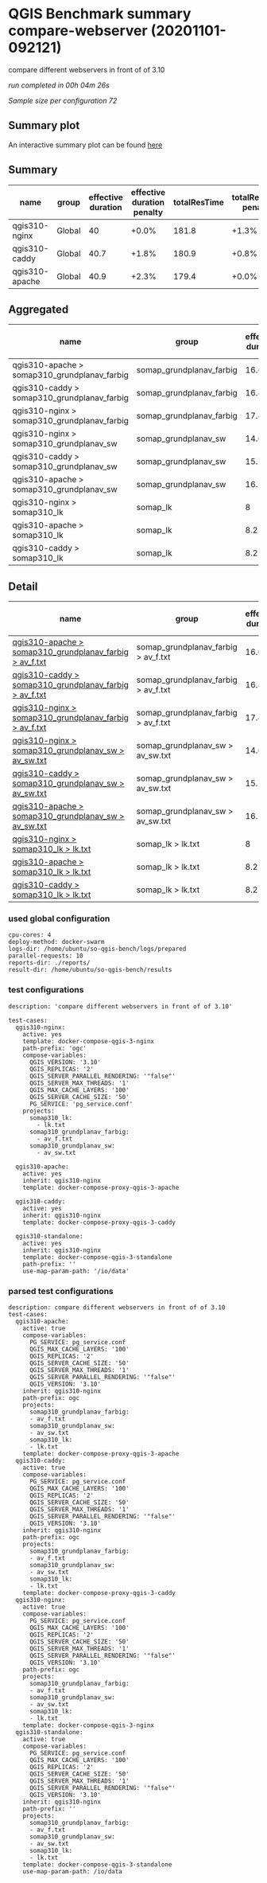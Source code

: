 # QGIS Benchmark summary compare-webserver (20201101-092121)


compare different webservers in front of of 3.10

_run completed in 00h 04m 26s_

_Sample size per configuration 72_
## Summary plot
An interactive summary plot can be found [here](report_compare-webserver_20201101-092121_plot.html)

## Summary
| name           | group   |   effective duration | effective duration penalty   |   totalResTime | totalResTime penalty   |   medianResTime | medianResTime penalty   |   minResTime |   maxResTime |   sampleCount |   errorCount |   memMaxMB |   memAvgMB |   memMinMB |   cpuMax% |   cpuAvg% |   cpuMin% |   errorPct |
|----------------|---------|----------------------|------------------------------|----------------|------------------------|-----------------|-------------------------|--------------|--------------|---------------|--------------|------------|------------|------------|-----------|-----------|-----------|------------|
| qgis310-nginx  | Global  |                 40   | +0.0%                        |          181.8 | +1.3%                  |            8239 | +0.7%                   |         5822 |        11559 |            72 |            0 |     5250.8 |    4743.77 |     4557.1 |      51.2 |   31.7333 |      24.4 |          0 |
| qgis310-caddy  | Global  |                 40.7 | +1.8%                        |          180.9 | +0.8%                  |            8184 | +0.0%                   |         5631 |        11900 |            72 |            0 |     5001.5 |    4785.47 |     4647.7 |      55.1 |   31.2    |      12.8 |          0 |
| qgis310-apache | Global  |                 40.9 | +2.3%                        |          179.4 | +0.0%                  |            8464 | +3.4%                   |         5005 |        11982 |            72 |            0 |     5300.7 |    4788.57 |     4613.7 |      60.5 |   30.3667 |      13   |          0 |

## Aggregated
| name                                         | group                    |   effective duration | effective duration penalty   |   totalResTime | totalResTime penalty   |   medianResTime | medianResTime penalty   |   minResTime |   maxResTime |   sampleCount |   errorCount |   memMaxMB |   memAvgMB |   memMinMB |   cpuMax% |   cpuAvg% |   cpuMin% |   errorPct |
|----------------------------------------------|--------------------------|----------------------|------------------------------|----------------|------------------------|-----------------|-------------------------|--------------|--------------|---------------|--------------|------------|------------|------------|-----------|-----------|-----------|------------|
| qgis310-apache > somap310_grundplanav_farbig | somap_grundplanav_farbig |                 16.6 | +0.0%                        |           92.8 | +0.0%                  |          4306.5 | +1.7%                   |         2940 |         5471 |            22 |            0 |     5300.7 |     4920.7 |     4650.7 |      60.5 |      30.5 |      25.1 |          0 |
| qgis310-caddy > somap310_grundplanav_farbig  | somap_grundplanav_farbig |                 16.8 | +1.2%                        |           94.6 | +1.9%                  |          4235   | +0.0%                   |         3057 |         5893 |            22 |            0 |     5001.5 |     4885.4 |     4703.1 |      55.1 |      30.4 |      25   |          0 |
| qgis310-nginx > somap310_grundplanav_farbig  | somap_grundplanav_farbig |                 17.4 | +4.8%                        |           98.5 | +6.2%                  |          4383.5 | +3.5%                   |         3551 |         6098 |            22 |            0 |     5250.8 |     4811.7 |     4625.6 |      48.6 |      31.1 |      24.4 |          0 |
| qgis310-nginx > somap310_grundplanav_sw      | somap_grundplanav_sw     |                 14.6 | +0.0%                        |           68.1 | +0.6%                  |          3367.5 | +0.0%                   |         2018 |         4527 |            20 |            0 |     5034.4 |     4801.8 |     4712.3 |      51.2 |      31.5 |      24.9 |          0 |
| qgis310-caddy > somap310_grundplanav_sw      | somap_grundplanav_sw     |                 15.7 | +7.5%                        |           67.7 | +0.0%                  |          3417.5 | +1.5%                   |         2098 |         5003 |            20 |            0 |     4977.7 |     4813.8 |     4727.8 |      46.9 |      29.1 |      12.8 |          0 |
| qgis310-apache > somap310_grundplanav_sw     | somap_grundplanav_sw     |                 16.1 | +10.3%                       |           70.3 | +3.8%                  |          3612.5 | +7.3%                   |         1965 |         5441 |            20 |            0 |     4851.2 |     4791.6 |     4720.9 |      55.4 |      27.9 |      13   |          0 |
| qgis310-nginx > somap310_lk                  | somap_lk                 |                  8   | +0.0%                        |           15.1 | +0.0%                  |           488   | +0.0%                   |          253 |          934 |            30 |            0 |     4655.6 |     4617.8 |     4557.1 |      36.1 |      32.6 |      27.5 |          0 |
| qgis310-apache > somap310_lk                 | somap_lk                 |                  8.2 | +2.5%                        |           16.3 | +7.8%                  |           545   | +11.7%                  |          100 |         1070 |            30 |            0 |     4676.1 |     4653.4 |     4613.7 |      39.1 |      32.7 |      23.2 |          0 |
| qgis310-caddy > somap310_lk                  | somap_lk                 |                  8.2 | +2.5%                        |           18.6 | +23.0%                 |           531.5 | +8.9%                   |          476 |         1004 |            30 |            0 |     4666.7 |     4657.2 |     4647.7 |      38.9 |      34.1 |      29.3 |          0 |

## Detail
| name                                                                                                                                                                                     | group                               |   effective duration | effective duration penalty   |   totalResTime | totalResTime penalty   |   medianResTime | medianResTime penalty   |   sampleCount |   errorCount |   errorPct |   meanResTime |   minResTime |   maxResTime |   pct1ResTime |   pct2ResTime |   pct3ResTime |   throughput |   receivedKBytesPerSec |   sentKBytesPerSec |   memMaxMB |   memAvgMB |   memMinMB |   cpuMax% |   cpuAvg% |   cpuMin% |
|------------------------------------------------------------------------------------------------------------------------------------------------------------------------------------------|-------------------------------------|----------------------|------------------------------|----------------|------------------------|-----------------|-------------------------|---------------|--------------|------------|---------------|--------------|--------------|---------------|---------------|---------------|--------------|------------------------|--------------------|------------|------------|------------|-----------|-----------|-----------|
| [qgis310-apache > somap310_grundplanav_farbig > av_f.txt](../results/details/compare-webserver/20201101-092121/qgis310-apache/somap310_grundplanav_farbig/av_f.txt/dashboard/index.html) | somap_grundplanav_farbig > av_f.txt |                 16.6 | +0.0%                        |           92.8 | +0.0%                  |          4306.5 | +1.7%                   |            22 |            0 |          0 |      4217.91  |         2940 |         5471 |        5279.9 |       5468.75 |          5471 |      1.99964 |                260.799 |           0.852118 |     5300.7 |     4920.7 |     4650.7 |      60.5 |      30.5 |      25.1 |
| [qgis310-caddy > somap310_grundplanav_farbig > av_f.txt](../results/details/compare-webserver/20201101-092121/qgis310-caddy/somap310_grundplanav_farbig/av_f.txt/dashboard/index.html)   | somap_grundplanav_farbig > av_f.txt |                 16.8 | +1.2%                        |           94.6 | +1.9%                  |          4235   | +0.0%                   |            22 |            0 |          0 |      4298.18  |         3057 |         5893 |        5477.7 |       5844.7  |          5893 |      1.95764 |                255.244 |           0.834223 |     5001.5 |     4885.4 |     4703.1 |      55.1 |      30.4 |      25   |
| [qgis310-nginx > somap310_grundplanav_farbig > av_f.txt](../results/details/compare-webserver/20201101-092121/qgis310-nginx/somap310_grundplanav_farbig/av_f.txt/dashboard/index.html)   | somap_grundplanav_farbig > av_f.txt |                 17.4 | +4.8%                        |           98.5 | +6.2%                  |          4383.5 | +3.5%                   |            22 |            0 |          0 |      4479     |         3551 |         6098 |        5859.5 |       6085.4  |          6098 |      1.89361 |                246.913 |           0.806938 |     5250.8 |     4811.7 |     4625.6 |      48.6 |      31.1 |      24.4 |
| [qgis310-nginx > somap310_grundplanav_sw > av_sw.txt](../results/details/compare-webserver/20201101-092121/qgis310-nginx/somap310_grundplanav_sw/av_sw.txt/dashboard/index.html)         | somap_grundplanav_sw > av_sw.txt    |                 14.6 | +0.0%                        |           68.1 | +0.6%                  |          3367.5 | +0.0%                   |            20 |            0 |          0 |      3405.95  |         2018 |         4527 |        4301.8 |       4515.85 |          4527 |      2.2424  |                697.722 |           0.939007 |     5034.4 |     4801.8 |     4712.3 |      51.2 |      31.5 |      24.9 |
| [qgis310-caddy > somap310_grundplanav_sw > av_sw.txt](../results/details/compare-webserver/20201101-092121/qgis310-caddy/somap310_grundplanav_sw/av_sw.txt/dashboard/index.html)         | somap_grundplanav_sw > av_sw.txt    |                 15.7 | +7.5%                        |           67.7 | +0.0%                  |          3417.5 | +1.5%                   |            20 |            0 |          0 |      3386.1   |         2098 |         5003 |        4539.4 |       4981    |          5003 |      2.00521 |                623.901 |           0.839683 |     4977.7 |     4813.8 |     4727.8 |      46.9 |      29.1 |      12.8 |
| [qgis310-apache > somap310_grundplanav_sw > av_sw.txt](../results/details/compare-webserver/20201101-092121/qgis310-apache/somap310_grundplanav_sw/av_sw.txt/dashboard/index.html)       | somap_grundplanav_sw > av_sw.txt    |                 16.1 | +10.3%                       |           70.3 | +3.8%                  |          3612.5 | +7.3%                   |            20 |            0 |          0 |      3515.2   |         1965 |         5441 |        4833.9 |       5413.15 |          5441 |      1.91773 |                596.757 |           0.803049 |     4851.2 |     4791.6 |     4720.9 |      55.4 |      27.9 |      13   |
| [qgis310-nginx > somap310_lk > lk.txt](../results/details/compare-webserver/20201101-092121/qgis310-nginx/somap310_lk/lk.txt/dashboard/index.html)                                       | somap_lk > lk.txt                   |                  8   | +0.0%                        |           15.1 | +0.0%                  |           488   | +0.0%                   |            30 |            0 |          0 |       503.233 |          253 |          934 |         817.5 |        921.35 |           934 |     14.5278  |                393.804 |           5.92653  |     4655.6 |     4617.8 |     4557.1 |      36.1 |      32.6 |      27.5 |
| [qgis310-apache > somap310_lk > lk.txt](../results/details/compare-webserver/20201101-092121/qgis310-apache/somap310_lk/lk.txt/dashboard/index.html)                                     | somap_lk > lk.txt                   |                  8.2 | +2.5%                        |           16.3 | +7.8%                  |           545   | +11.7%                  |            30 |            0 |          0 |       542.733 |          100 |         1070 |         967.9 |       1017.75 |          1070 |     12.7443  |                345.847 |           5.19893  |     4676.1 |     4653.4 |     4613.7 |      39.1 |      32.7 |      23.2 |
| [qgis310-caddy > somap310_lk > lk.txt](../results/details/compare-webserver/20201101-092121/qgis310-caddy/somap310_lk/lk.txt/dashboard/index.html)                                       | somap_lk > lk.txt                   |                  8.2 | +2.5%                        |           18.6 | +23.0%                 |           531.5 | +8.9%                   |            30 |            0 |          0 |       619.067 |          476 |         1004 |         948.3 |        975.95 |          1004 |     12.4844  |                338.303 |           5.09292  |     4666.7 |     4657.2 |     4647.7 |      38.9 |      34.1 |      29.3 |

### used global configuration

```
cpu-cores: 4
deploy-method: docker-swarm
logs-dir: /home/ubuntu/so-qgis-bench/logs/prepared
parallel-requests: 10
reports-dir: ./reports/
result-dir: /home/ubuntu/so-qgis-bench/results

```
### test configurations

```
description: 'compare different webservers in front of of 3.10'

test-cases:
  qgis310-nginx:
    active: yes
    template: docker-compose-qgis-3-nginx
    path-prefix: 'ogc'
    compose-variables:
      QGIS_VERSION: '3.10'
      QGIS_REPLICAS: '2'
      QGIS_SERVER_PARALLEL_RENDERING: '"false"'
      QGIS_SERVER_MAX_THREADS: '1'
      QGIS_MAX_CACHE_LAYERS: '100'
      QGIS_SERVER_CACHE_SIZE: '50'
      PG_SERVICE: 'pg_service.conf'
    projects:
      somap310_lk:
        - lk.txt
      somap310_grundplanav_farbig:
        - av_f.txt
      somap310_grundplanav_sw:
        - av_sw.txt

  qgis310-apache:
    active: yes
    inherit: qgis310-nginx
    template: docker-compose-proxy-qgis-3-apache

  qgis310-caddy:
    active: yes
    inherit: qgis310-nginx
    template: docker-compose-proxy-qgis-3-caddy

  qgis310-standalone:
    active: yes
    inherit: qgis310-nginx
    template: docker-compose-qgis-3-standalone
    path-prefix: ''
    use-map-param-path: '/io/data'

```
### parsed test configurations

```
description: compare different webservers in front of of 3.10
test-cases:
  qgis310-apache:
    active: true
    compose-variables:
      PG_SERVICE: pg_service.conf
      QGIS_MAX_CACHE_LAYERS: '100'
      QGIS_REPLICAS: '2'
      QGIS_SERVER_CACHE_SIZE: '50'
      QGIS_SERVER_MAX_THREADS: '1'
      QGIS_SERVER_PARALLEL_RENDERING: '"false"'
      QGIS_VERSION: '3.10'
    inherit: qgis310-nginx
    path-prefix: ogc
    projects:
      somap310_grundplanav_farbig:
      - av_f.txt
      somap310_grundplanav_sw:
      - av_sw.txt
      somap310_lk:
      - lk.txt
    template: docker-compose-proxy-qgis-3-apache
  qgis310-caddy:
    active: true
    compose-variables:
      PG_SERVICE: pg_service.conf
      QGIS_MAX_CACHE_LAYERS: '100'
      QGIS_REPLICAS: '2'
      QGIS_SERVER_CACHE_SIZE: '50'
      QGIS_SERVER_MAX_THREADS: '1'
      QGIS_SERVER_PARALLEL_RENDERING: '"false"'
      QGIS_VERSION: '3.10'
    inherit: qgis310-nginx
    path-prefix: ogc
    projects:
      somap310_grundplanav_farbig:
      - av_f.txt
      somap310_grundplanav_sw:
      - av_sw.txt
      somap310_lk:
      - lk.txt
    template: docker-compose-proxy-qgis-3-caddy
  qgis310-nginx:
    active: true
    compose-variables:
      PG_SERVICE: pg_service.conf
      QGIS_MAX_CACHE_LAYERS: '100'
      QGIS_REPLICAS: '2'
      QGIS_SERVER_CACHE_SIZE: '50'
      QGIS_SERVER_MAX_THREADS: '1'
      QGIS_SERVER_PARALLEL_RENDERING: '"false"'
      QGIS_VERSION: '3.10'
    path-prefix: ogc
    projects:
      somap310_grundplanav_farbig:
      - av_f.txt
      somap310_grundplanav_sw:
      - av_sw.txt
      somap310_lk:
      - lk.txt
    template: docker-compose-qgis-3-nginx
  qgis310-standalone:
    active: true
    compose-variables:
      PG_SERVICE: pg_service.conf
      QGIS_MAX_CACHE_LAYERS: '100'
      QGIS_REPLICAS: '2'
      QGIS_SERVER_CACHE_SIZE: '50'
      QGIS_SERVER_MAX_THREADS: '1'
      QGIS_SERVER_PARALLEL_RENDERING: '"false"'
      QGIS_VERSION: '3.10'
    inherit: qgis310-nginx
    path-prefix: ''
    projects:
      somap310_grundplanav_farbig:
      - av_f.txt
      somap310_grundplanav_sw:
      - av_sw.txt
      somap310_lk:
      - lk.txt
    template: docker-compose-qgis-3-standalone
    use-map-param-path: /io/data

```